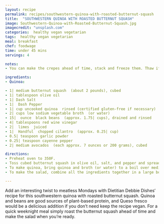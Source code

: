 ```yaml
---
layout: recipe
permalink: recipes/southwestern-quinoa-with-roasted-butternut-squash
title:  "SOUTHWESTERN QUINOA WITH ROASTED BUTTERNUT SQUASH"
image: Southwestern-Quinoa-with-Roasted-Butternut-Squash.jpg
imagecredit: "unsplash.com"
categories:  healthy vegan vegetarian
tags:  healthy vegan vegetarian
meal: breakfast
chef: foodwage
time: under 45 mins
servings: 4

notes:
- You can make the crepes ahead of time, stack and freeze them. Thaw if frozen, then reheat the foil-wrapped stack on a baking sheet at 350°F until the crepes are warm and pliable, 5 to 8 minutes, or in a skillet on the stovetop. Assemble as directed.

ingredients:
- Quinoa:

- 1| medium butternut squash  (about 2 pounds), cubed
- 1| tablespoon olive oil
- 1| Dash Salt
- 1|  Dash Pepper
- 1| cup uncooked quinoa  rinsed (certified gluten-free if necessary)
- 2| cups low sodium vegetable broth  (or water)
- 15|  ounce  black beans  (approx. 1.75| cups), drained and rinsed
- 4| tablespoons red wine vinegar
- 2|  limes  juiced
- 1|  Handful  chopped cilantro  (approx. 0.25| cup)
- 0.5| teaspoon garlic powder
- 0.25| teaspoon cayenne pepper
- 2| medium avocados  (each approx. 7 ounces or 200 grams), cubed

directions:
- Preheat oven to 350F.
- Toss cubed butternut squash in olive oil, salt, and pepper and spread into a single layer on a cookie sheet. Bake for 35-40 minutes or until lightly browned and soft.
- To make quinoa, bring quinoa and broth (or water) to a boil over medium-high heat. Lower heat to a simmer and cover partially with the lid. Let simmer for 15 minutes or until the liquid in the pan is absorbed by the quinoa.
- To make the salad, combine all the ingredients together in a large bowl and toss until well mixed. Serve warm or chilled with chopped avocado on top!

---
```


Add an interesting twist to meatless Mondays with Dietitian Debbie Dishes‘ recipe for this southwestern quinoa with roasted butternut squash. Quinoa and beans are good sources of plant-based protein, and Queso fresco would be a delicious addition if you don’t need keep the recipe vegan. For a quick weeknight meal simply roast the butternut squash ahead of time and make the salad when you’re ready.
